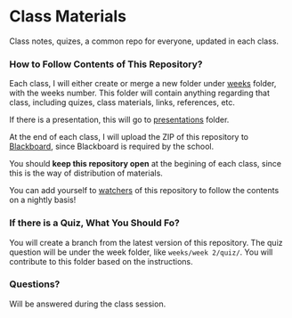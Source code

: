 # Class Materials

Class notes, quizes, a common repo for everyone, updated in each class.

### How to Follow Contents of This Repository?

Each class, I will either create or merge a new folder under [weeks](./weeks/) folder, with the weeks number. This folder will contain anything regarding that class, including quizes, class materials, links, references, etc.

If there is a presentation, this will go to [presentations](./presentations/) folder.

At the end of each class, I will upload the ZIP of this repository to [Blackboard](https://saintpeters.blackboard.com/), since Blackboard is required by the school.

You should **keep this repository open** at the begining of each class, since this is the way of distribution of materials. 

You can add yourself to [watchers](https://github.com/spu-python-203/class-materials/watchers) of this repository to follow the contents on a nightly basis!

### If there is a Quiz, What You Should Fo?

You will create a branch from the latest version of this repository. The quiz question will be under the week folder, like `weeks/week 2/quiz/`. You will contribute to this folder based on the instructions.

### Questions?

Will be answered during the class session.
